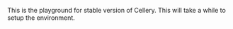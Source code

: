 This is the playground for stable version of Cellery. This will take a while to setup the environment.
